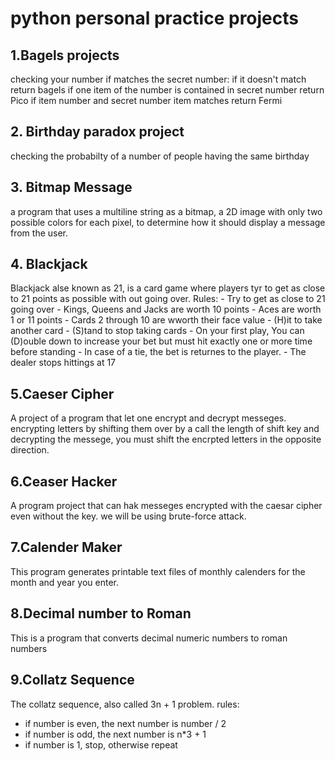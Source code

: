 # python personal practice projects

## 1.Bagels projects 
checking your number if matches the secret number:
if it doesn't match return bagels
if one item of the number is contained in secret number return Pico
if item number and secret number item matches return Fermi

## 2. Birthday paradox project
checking the probabilty of a number of people having the same birthday 

## 3. Bitmap Message
a program that uses a multiline string as a bitmap, a 2D image with only two possible colors for each pixel, to determine how it 
should display a message from the user.

## 4. Blackjack
Blackjack alse known as 21, is a card game where players tyr to get as close to 21 points as possible with out going over. 
Rules:
    - Try to get as close to 21 going over
    - Kings, Queens and Jacks are worth 10 points
    - Aces are worth 1 or 11 points
    - Cards 2 through 10 are wworth their face value
    - (H)it to take another card
    - (S)tand to stop taking cards
    - On your first play, You can (D)ouble down to increase your bet but must hit exactly one or more time before standing
    - In case of a tie, the bet is returnes to the player.
    - The dealer stops hittings at 17

## 5.Caeser Cipher
A project of a program that let one encrypt and decrypt messeges. encrypting letters by shifting them over by a call the length of shift key and decrypting the messege, you must shift the encrpted letters in the opposite direction.


## 6.Ceaser Hacker
A program project that can hak messeges encrypted with the caesar cipher even without the key. we will be using brute-force attack.

## 7.Calender Maker
This program generates printable text files of monthly calenders for the month and year you enter.

## 8.Decimal number to Roman 
This is a program that converts decimal numeric numbers to roman numbers

## 9.Collatz Sequence
The collatz sequence, also called 3n + 1 problem. 
rules: 
 - if number is even, the next number is number / 2
 - if number is odd, the next number is n*3  + 1
 - if number is 1, stop, otherwise repeat 